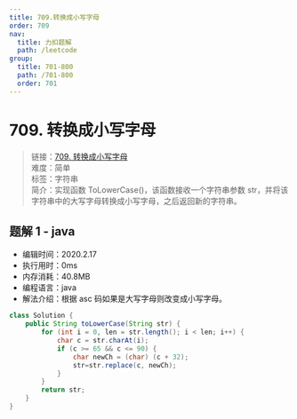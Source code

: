 ```yaml
---
title: 709.转换成小写字母
order: 709
nav:
  title: 力扣题解
  path: /leetcode
group:
  title: 701-800
  path: /701-800
  order: 701
---
```


# 709. 转换成小写字母

> 链接：[709. 转换成小写字母](https://leetcode-cn.com/problems/to-lower-case/)  
> 难度：简单  
> 标签：字符串  
> 简介：实现函数 ToLowerCase()，该函数接收一个字符串参数 str，并将该字符串中的大写字母转换成小写字母，之后返回新的字符串。

## 题解 1 - java

- 编辑时间：2020.2.17
- 执行用时：0ms
- 内存消耗：40.8MB
- 编程语言：java
- 解法介绍：根据 asc 码如果是大写字母则改变成小写字母。

```java
class Solution {
	public String toLowerCase(String str) {
		for (int i = 0, len = str.length(); i < len; i++) {
			char c = str.charAt(i);
			if (c >= 65 && c <= 90) {
				char newCh = (char) (c + 32);
				str=str.replace(c, newCh);
			}
		}
		return str;
	}
}
```
